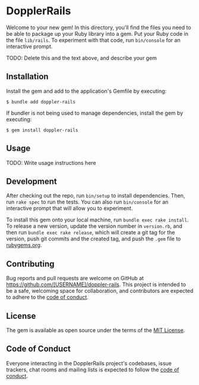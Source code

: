 # DopplerRails

Welcome to your new gem! In this directory, you'll find the files you need to be able to package up your Ruby library into a gem. Put your Ruby code in the file `lib/rails`. To experiment with that code, run `bin/console` for an interactive prompt.

TODO: Delete this and the text above, and describe your gem

## Installation

Install the gem and add to the application's Gemfile by executing:

    $ bundle add doppler-rails

If bundler is not being used to manage dependencies, install the gem by executing:

    $ gem install doppler-rails

## Usage

TODO: Write usage instructions here

## Development

After checking out the repo, run `bin/setup` to install dependencies. Then, run `rake spec` to run the tests. You can also run `bin/console` for an interactive prompt that will allow you to experiment.

To install this gem onto your local machine, run `bundle exec rake install`. To release a new version, update the version number in `version.rb`, and then run `bundle exec rake release`, which will create a git tag for the version, push git commits and the created tag, and push the `.gem` file to [rubygems.org](https://rubygems.org).

## Contributing

Bug reports and pull requests are welcome on GitHub at https://github.com/[USERNAME]/doppler-rails. This project is intended to be a safe, welcoming space for collaboration, and contributors are expected to adhere to the [code of conduct](https://github.com/[USERNAME]/doppler-rails/blob/main/CODE_OF_CONDUCT.md).

## License

The gem is available as open source under the terms of the [MIT License](https://opensource.org/licenses/MIT).

## Code of Conduct

Everyone interacting in the DopplerRails project's codebases, issue trackers, chat rooms and mailing lists is expected to follow the [code of conduct](https://github.com/[USERNAME]/doppler-rails/blob/main/CODE_OF_CONDUCT.md).
